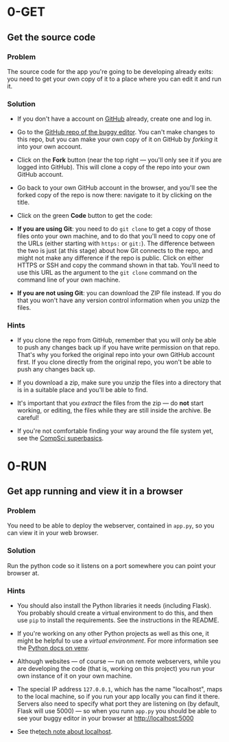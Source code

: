 #  0-GET

## Get the source code

### Problem

The source code for the app you're going to be developing already exits: you
need to get your own copy of it to a place where you can edit it and run it.

### Solution

* If you don't have a account on [GitHub](https://github.com) already,
  create one and log in.

* Go to the [GitHub repo of the buggy editor](%BUGGY_EDITOR_GITHUB_URL%).
  You can't make changes to this repo, but you can make your own copy of
  it on GitHub by _forking_ it into your own account.

* Click on the **Fork** button (near the top right — you'll only see it if
  you are logged into GitHub). This will clone a copy of the repo into your own
  GitHub account. 
  
* Go back to your own GitHub account in the browser, and you'll see the forked
  copy of the repo is now there: navigate to it by clicking on the title.

* Click on the green **Code** button to get the code:

* **If you are using Git**: you need to do `git clone` to get a copy of those
  files onto your own machine, and to do that you'll need to copy one of the
  URLs (either starting with `https:` or `git:`). The difference between the
  two is just (at this stage) about how Git connects to the repo, and might
  not make any difference if the repo is public. Click on either HTTPS or SSH
  and copy the command shown in that tab. You'll need to use this URL as
  the argument to the `git clone` command on the command line of your own
  machine.

* **If you are not using Git**: you can download the ZIP file instead. If you
  do that you won't have any version control information when you unizp the
  files.

### Hints

* If you clone the repo from GitHub, remember that you will only be able to push
  any changes back up if you have write permission on that repo. That's why
  you forked the original repo into your own GitHub account first. If you clone
  directly from the original repo, you won't be able to push any changes back
  up.

* If you download a zip, make sure you unzip the files into a directory
  that is in a suitable place and you'll be able to find.

* It's important that you _extract_ the files from the zip — do **not**
  start working, or editing, the files while they are still inside the
  archive. Be careful!

* If you're not comfortable finding your way around the file system yet,
  see the [CompSci superbasics](%SUPERBASICS_URL%/file-system).


# 0-RUN

## Get app running and view it in a browser 

### Problem

You need to be able to deploy the webserver, contained in `app.py`, so you can
view it in your web browser.

### Solution

Run the python code so it listens on a port somewhere you can point your
browser at.

### Hints

* You should also install the Python libraries it needs (including Flask).
  You probably should create a virtual environment to do this, and then use
  `pip` to install the requirements. See the instructions in the README.

* If you're working on any other Python projects as well as this one, it
  might be helpful to use a _virtual environment_. For more information
  see the [Python docs on venv](https://docs.python.org/3/library/venv.html).

* Although websites — of course — run on remote webservers, while you are
  developing the code (that is, working on this project) you run your own
  instance of it on your own machine.

* The special IP address `127.0.0.1`, which has the name "localhost", maps to
  the local machine, so if you run your app locally you can find it there.
  Servers also need to specify what port they are listening on (by default,
  Flask will use 5000) — so when you runn `app.py` you should be able to see
  your buggy editor in your browser at
  [http://localhost:5000](http://localhost:5000)

* See the[tech note about localhost](%BUGGY_RACE_SERVER_URL%/tech_notes/localhost).
